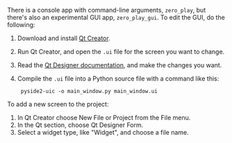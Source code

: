 There is a console app with command-line arguments, `zero_play`, but there's
also an experimental GUI app, `zero_play_gui`. To edit the GUI, do the
following:

1. Download and install [Qt Creator].
2. Run Qt Creator, and open the `.ui` file for the screen you want to change.
3. Read the [Qt Designer documentation], and make the changes you want.
4. Compile the `.ui` file into a Python source file with a command like this:

        pyside2-uic -o main_window.py main_window.ui

To add a new screen to the project:

1. In Qt Creator choose New File or Project from the File menu.
2. In the Qt section, choose Qt Designer Form.
3. Select a widget type, like "Widget", and choose a file name.

[Qt Creator]: https://www.qt.io/download-qt-installer
[Qt Designer documentation]: https://doc.qt.io/qt-5/designer-quick-start.html